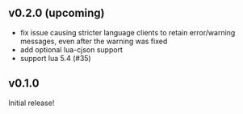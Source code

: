 ## v0.2.0 (upcoming)
* fix issue causing stricter language clients to retain error/warning messages, even after the warning was fixed
* add optional lua-cjson support
* support lua 5.4 (#35)

## v0.1.0
Initial release!
